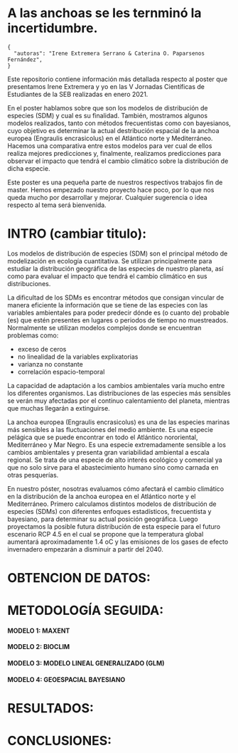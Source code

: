 # A las anchoas se les ternminó la incertidumbre.

```
{
  "autoras": "Irene Extremera Serrano & Caterina O. Paparsenos Fernández",
}
```

Este repositorio contiene información más detallada respecto al poster que presentamos Irene Extremera y yo en las V Jornadas Científicas de Estudiantes de la SEB realizadas en enero 2021.

En el poster hablamos sobre que son los modelos de distribución de especies (SDM) y cual es su finalidad. También, mostramos algunos modelos realizados, tanto con métodos frecuentistas como con bayesianos, cuyo objetivo es determinar la actual destribución espacial de la anchoa europea (Engraulis encrasicolus) en el Atlántico norte y Mediterráneo. Hacemos una comparativa entre estos modelos para ver cual de ellos realiza mejores predicciones y, finalmente, realizamos predicciones para observar el impacto que tendrá el cambio climático sobre la distribución de dicha especie.

Este poster es una pequeña parte de nuestros respectivos trabajos fin de master. Hemos empezado nuestro proyecto hace poco, por lo que nos queda mucho por desarrollar y mejorar. Cualquier sugerencia o idea respecto al tema será bienvenida.


# INTRO (cambiar titulo):

Los modelos de distribución de especies (SDM) son el principal método de modelización en ecología cuantitativa. Se utilizan principalmente para estudiar la distribución geográfica de las especies de nuestro planeta, así como para evaluar el impacto que tendrá el cambio climático en sus distribuciones.

La dificultad de los SDMs es encontrar métodos que consigan vincular de manera eficiente la información que se tiene de las especies con las variables ambientales para poder  predecir dónde es (o cuanto de) probable (es) que estén presentes en lugares o periodos de tiempo no muestreados. Normalmente se utilizan modelos complejos donde se encuentran problemas como:
- exceso de ceros
- no linealidad de la variables explixatorias
- varianza no constante
- correlación espacio-temporal 

La capacidad de adaptación a los cambios ambientales varía mucho entre los diferentes organismos. Las distribuciones de las especies más sensibles se verán muy afectadas por el continuo calentamiento del planeta, mientras que muchas llegarán a extinguirse.

La anchoa europea (Engraulis encrasicolus) es una de las especies marinas más sensibles a las fluctuaciones del medio ambiente. Es una especie pelágica que se puede encontrar en todo el Atlántico nororiental, Mediterráneo y Mar Negro. Es una especie extremadamente sensible a los cambios ambientales y presenta gran variabilidad ambiental a escala regional. Se trata de una especie de alto interés ecológico y comercial ya que no solo sirve para el abastecimiento humano sino como carnada en otras pesquerías. 

En nuestro póster, nosotras evaluamos cómo afectará el cambio climático en la distribución de la anchoa europea en el Atlántico norte y el Mediterráneo. Primero calculamos distintos modelos de distribución de especies (SDMs) con diferentes enfoques estadísticos, frecuentista y bayesiano, para determinar su actual posición geográfica. Luego proyectamos la posible futura distribución de esta especie para el futuro escenario RCP 4.5 en el cual se propone que la temperatura global aumentará aproximadamente 1.4 oC y las emisiones de los gases de efecto invernadero empezarán a disminuir a partir del 2040.

# OBTENCION DE DATOS:


# METODOLOGÍA SEGUIDA:

#### MODELO 1: MAXENT


#### MODELO 2: BIOCLIM


#### MODELO 3: MODELO LINEAL GENERALIZADO (GLM)


#### MODELO 4: GEOESPACIAL BAYESIANO


# RESULTADOS:

# CONCLUSIONES:



